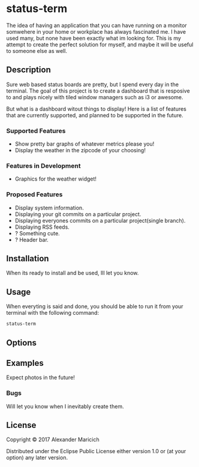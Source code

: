 # status-term

The idea of having an application that you can have running on a monitor
somwehere in your home or workplace has always fascinated me. I have used many,
but none have been exactly what im looking for. This is my attempt to create
the perfect solution for myself, and maybe it will be useful to someone else as
well.

## Description

Sure web based status boards are pretty, but I spend every day in the terminal.
The goal of this project is to create a dashboard that is resposive to and
plays nicely with tiled window managers such as i3 or awesome.

But what is a dashboard witout things to display! Here is a list of
features that are currently supported, and planned to be supported in the
future.

### Supported Features

- Show pretty bar graphs of whatever metrics please you!
- Display the weather in the zipcode of your choosing!

### Features in Development

- Graphics for the weather widget!

### Proposed Features

- Display system information.
- Displaying your git commits on a particular project.
- Displaying everyones commits on a particular project(single branch).
- Displaying RSS feeds.
- ? Something cute.
- ? Header bar.

## Installation

When its ready to install and be used, Ill let you know.

## Usage

When everyting is said and done, you should be able to run it from your terminal
with the following command:
```bash
status-term
```

## Options

## Examples

Expect photos in the future!

### Bugs

Will let you know when I inevitably create them.

## License

Copyright © 2017 Alexander Maricich

Distributed under the Eclipse Public License either version 1.0 or (at
your option) any later version.
